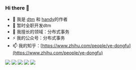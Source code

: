 ### Hi there 👋

<!--
**yedf2/yedf2** is a ✨ _special_ ✨ repository because its `README.md` (this file) appears on your GitHub profile.

Here are some ideas to get you started:

-->

- 👯 我是 [dtm](https://github.com/dtm-labs/dtm) 和 [handy](https://github.com/yedf2/handy)的作者
- 🔭 暂时全职开发dtm
- 🌱 我擅长的领域：分布式事务
- ⚡  我的公众号：分布式事务
- 📫 我的知乎：[https://www.zhihu.com/people/ye-dongfu](https://www.zhihu.com/people/ye-dongfu)

![](https://github-profile-summary-cards.vercel.app/api/cards/profile-details?username=yedf2&theme=github)
![](https://github-profile-summary-cards.vercel.app/api/cards/repos-per-language?username=yedf2&theme=github)
![](https://github-profile-summary-cards.vercel.app/api/cards/most-commit-language?username=yedf2&theme=github)
![](https://github-profile-summary-cards.vercel.app/api/cards/stats?username=yedf2&theme=github)
![](https://github-profile-summary-cards.vercel.app/api/cards/productive-time?username=yedf2&theme=github)
